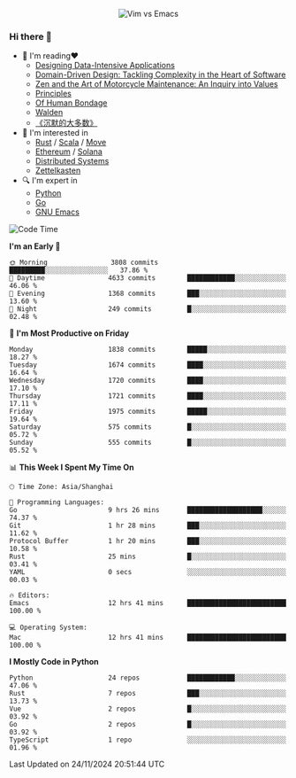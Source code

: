 <p align="center">
    <img src="https://gist.githubusercontent.com/coldnight/e696baffb094e71c96cb302118878eae/raw/40ea5053a6f66cc65f90f437e4173497da225958/banner.gif" alt="Vim vs Emacs" />
</p>

### Hi there 👋

- 📖 I'm reading❤️
    + [Designing Data-Intensive Applications](https://www.oreilly.com/library/view/designing-data-intensive-applications/9781491903063/)
    + [Domain-Driven Design: Tackling Complexity in the Heart of Software](https://www.dddcommunity.org/book/evans_2003/)
    + [Zen and the Art of Motorcycle Maintenance: An Inquiry into Values](https://en.wikipedia.org/wiki/Zen_and_the_Art_of_Motorcycle_Maintenance)
    + [Principles](https://www.principles.com/)
    + [Of Human Bondage](https://en.wikipedia.org/wiki/Of_Human_Bondage)
    + [Walden](https://en.wikipedia.org/wiki/Walden)
    + [《沉默的大多数》](https://en.wikipedia.org/wiki/Silent_majority)
- 🌱 I'm interested in
    + [Rust](https://www.rust-lang.org/) / [Scala](https://www.scala-lang.org/) / [Move](https://github.com/move-language/move/)
    + [Ethereum](https://ethereum.org/en/) / [Solana](https://solana.com/)
	+ [Distributed Systems](https://www.linuxzen.com/notes/topics/20200320174417_%E5%88%86%E5%B8%83%E5%BC%8F/)
	+ [Zettelkasten](https://www.linuxzen.com/notes/notes/20220120080920-slip_box/)
- 🔍 I'm expert in
    + [Python](https://www.python.org/)
    + [Go](https://go.dev/)
    + [GNU Emacs](https://www.gnu.org/software/emacs/)

<!--START_SECTION:waka-->
![Code Time](http://img.shields.io/badge/Code%20Time-3%2C178%20hrs%2053%20mins-blue)

**I'm an Early 🐤** 

```text
🌞 Morning                3808 commits        █████████░░░░░░░░░░░░░░░░   37.86 % 
🌆 Daytime                4633 commits        ████████████░░░░░░░░░░░░░   46.06 % 
🌃 Evening                1368 commits        ███░░░░░░░░░░░░░░░░░░░░░░   13.60 % 
🌙 Night                  249 commits         █░░░░░░░░░░░░░░░░░░░░░░░░   02.48 % 
```
📅 **I'm Most Productive on Friday** 

```text
Monday                   1838 commits        █████░░░░░░░░░░░░░░░░░░░░   18.27 % 
Tuesday                  1674 commits        ████░░░░░░░░░░░░░░░░░░░░░   16.64 % 
Wednesday                1720 commits        ████░░░░░░░░░░░░░░░░░░░░░   17.10 % 
Thursday                 1721 commits        ████░░░░░░░░░░░░░░░░░░░░░   17.11 % 
Friday                   1975 commits        █████░░░░░░░░░░░░░░░░░░░░   19.64 % 
Saturday                 575 commits         █░░░░░░░░░░░░░░░░░░░░░░░░   05.72 % 
Sunday                   555 commits         █░░░░░░░░░░░░░░░░░░░░░░░░   05.52 % 
```


📊 **This Week I Spent My Time On** 

```text
🕑︎ Time Zone: Asia/Shanghai

💬 Programming Languages: 
Go                       9 hrs 26 mins       ███████████████████░░░░░░   74.37 % 
Git                      1 hr 28 mins        ███░░░░░░░░░░░░░░░░░░░░░░   11.62 % 
Protocol Buffer          1 hr 20 mins        ███░░░░░░░░░░░░░░░░░░░░░░   10.58 % 
Rust                     25 mins             █░░░░░░░░░░░░░░░░░░░░░░░░   03.41 % 
YAML                     0 secs              ░░░░░░░░░░░░░░░░░░░░░░░░░   00.03 % 

🔥 Editors: 
Emacs                    12 hrs 41 mins      █████████████████████████   100.00 % 

💻 Operating System: 
Mac                      12 hrs 41 mins      █████████████████████████   100.00 % 
```

**I Mostly Code in Python** 

```text
Python                   24 repos            ████████████░░░░░░░░░░░░░   47.06 % 
Rust                     7 repos             ███░░░░░░░░░░░░░░░░░░░░░░   13.73 % 
Vue                      2 repos             █░░░░░░░░░░░░░░░░░░░░░░░░   03.92 % 
Go                       2 repos             █░░░░░░░░░░░░░░░░░░░░░░░░   03.92 % 
TypeScript               1 repo              ░░░░░░░░░░░░░░░░░░░░░░░░░   01.96 % 
```




 Last Updated on 24/11/2024 20:51:44 UTC
<!--END_SECTION:waka-->
